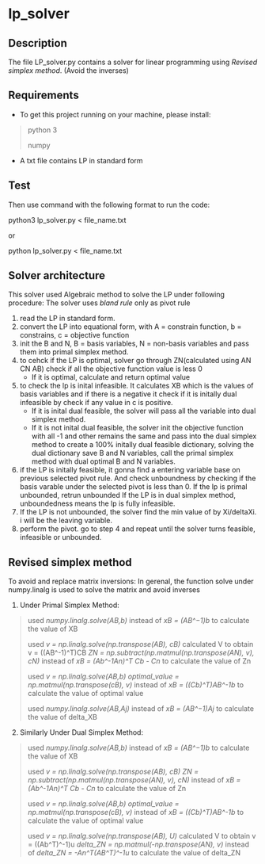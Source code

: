 # lp_solver

## Description 
The file LP_solver.py contains a solver for linear programming using *Revised simplex method*. (Avoid the inverses)

## Requirements
- To get this project running on your machine, please install:
>python 3
>
>numpy
- A txt file contains LP in standard form 

## Test
Then use command with the following format to run the code:
<p>python3 lp_solver.py < file_name.txt<p>
                    or
<p>python lp_solver.py < file_name.txt<p>

## Solver architecture
This solver used Algebraic method to solve the LP under following procedure:
The solver uses *bland rule* only as pivot rule
1. read the LP in standard form.
2. convert the LP into equational form, with A = constrain function, b = constrains, c = objective function
3. init the B and N, B = basis variables, N = non-basis variables and pass them into primal simplex method.
4. to cehck if the LP is optimal, solver go through ZN(calculated using AN CN AB) check if all the objective function value is less 0
    - If it is optimal, calculate and return optimal value 
5. to check the lp is inital infeasible. It calculates XB which is the values of basis variables and if there is a negative it check if it is initally dual infeasible by check if any value in c is positive.
    - If it is inital dual feasible, the solver will pass all the variable into dual simplex method.
    - If it is not inital dual feasible, the solver init the objective function with all -1 and other remains the same and pass into the dual simplex method to create a 100% initally dual feasible dictionary, solving the dual dictionary save B and N variables, call the primal simplex method with dual optimal B and N variables.
6. if the LP is initally feasible, it gonna find a entering variable base on previous selected pivot rule. And check unboundness by checking if the basis varable under the selected pivot is less than 0. If the lp is primal unbounded, retrun unbounded If the LP is in dual simplex method, unboundedness means the lp is fully infeasible.
7. If the LP is not unbounded, the solver find the min value of by Xi/deltaXi. i will be the leaving variable.
8. perform the pivot. go to step 4 and repeat until the solver turns feasible, infeasible or unbounded.

## Revised simplex method
To avoid and replace matrix inversions:
In gerenal, the function solve under numpy.linalg is used to solve the matrix and avoid inverses
1. Under Primal Simplex Method:
> used *numpy.linalg.solve(AB,b)* instead of *xB = (AB^−1)b* to calculate the value of XB
>
> used *v = np.linalg.solve(np.transpose(AB), cB)* calculated V to obtain v = ((AB^-1)^T)CB
>     *ZN = np.subtract(np.matmul(np.transpose(AN), v), cN)* instead of *xB = (Ab^-1An)^T Cb - Cn* to calculate the value of Zn
>
> used *v = np.linalg.solve(AB,b)*
>     *optimal_value = np.matmul(np.transpose(cB), v)* instead of *xB = ((Cb)^T)AB^-1b* to calculate the value of optimal value
>
> used *numpy.linalg.solve(AB,Aj)* instead of *xB = (AB^−1)Aj* to calculate the value of delta_XB

2. Similarly Under Dual Simplex Method:
> used *numpy.linalg.solve(AB,b)* instead of *xB = (AB^−1)b* to calculate the value of XB
>
> used *v = np.linalg.solve(np.transpose(AB), cB)*
>     *ZN = np.subtract(np.matmul(np.transpose(AN), v), cN)* instead of *xB = (Ab^-1An)^T Cb - Cn* to calculate the value of Zn
>
> used *v = np.linalg.solve(AB,b)*
>     *optimal_value = np.matmul(np.transpose(cB), v)* instead of *xB = ((Cb)^T)AB^-1b* to calculate the value of optimal value
>
> used *v = np.linalg.solve(np.transpose(AB), U)* calculated V to obtain v = ((Ab^T)^-1)u
        *delta_ZN = np.matmul(-np.transpose(AN), v)* instead of *delta_ZN = -An^T(AB^T)^-1u* to calculate the value of delta_ZN
